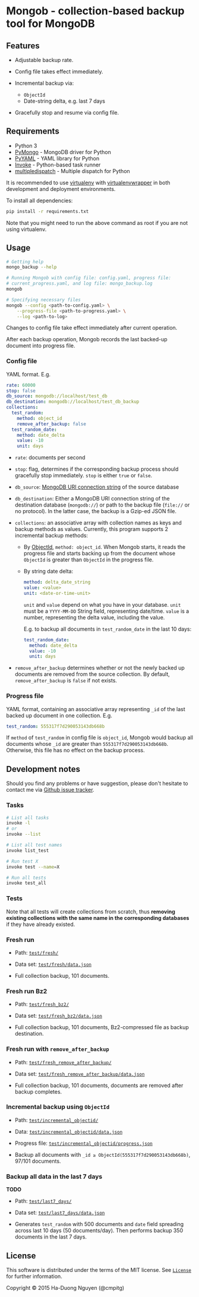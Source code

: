 # Mongob - collection-based backup tool for MongoDB

## Features

* Adjustable backup rate.

* Config file takes effect immediately.

* Incremental backup via:
  - `ObjectId`
  - Date-string delta, e.g. last 7 days

* Gracefully stop and resume via config file.

## Requirements

* Python 3
* [PyMongo](http://api.mongodb.org/python/current/) - MongoDB driver for Python
* [PyYAML](http://pyyaml.org/wiki/PyYAMLDocumentation) - YAML library for Python
* [Invoke](http://www.pyinvoke.org/) - Python-based task runner
* [multipledispatch](https://github.com/mrocklin/multipledispatch/) - Multiple
  dispatch for Python

It is recommended to use [virtualenv](https://virtualenv.pypa.io/en/latest/)
with [virtualenvwrapper](https://virtualenvwrapper.readthedocs.org/en/latest/)
in both development and deployment environments.

To install all dependencies:

```sh
pip install -r requirements.txt
```

Note that you might need to run the above command as root if you are not using
virtualenv.

## Usage

```sh
# Getting help
mongo_backup --help

# Running Mongob with config file: config.yaml, progress file:
# current_progress.yaml, and log file: mongo_backup.log
mongob

# Specifying necessary files
mongob --config <path-to-config.yaml> \
    --progress-file <path-to-progress.yaml> \
    --log <path-to-log>
```

Changes to config file take effect immediately after current operation.

After each backup operation, Mongob records the last backed-up document into
progress file.

### Config file

YAML format.  E.g.

```yaml
rate: 60000
stop: false
db_source: mongodb://localhost/test_db
db_destination: mongodb://localhost/test_db_backup
collections:
  test_random:
    method: object_id
    remove_after_backup: false
  test_random_date:
    method: date_delta
    value: -10
    unit: days
```

* `rate`: documents per second

* `stop`: flag, determines if the corresponding backup process should
  gracefully stop immediately.  `stop` is either `true` or `false`.

* `db_source`:
  [MongoDB URI connection string](http://docs.mongodb.org/manual/reference/connection-string/)
  of the source database

* `db_destination`: Either a MongoDB URI connection string of the destination
  database (`mongodb://`) or path to the backup file (`file://` or no
  protocol).  In the latter case, the backup is a Gzip-ed JSON file.

* `collections`: an associative array with collection names as keys and backup
  methods as values.  Currently, this program supports 2 incremental backup
  methods:

  - By [ObjectId](http://docs.mongodb.org/manual/reference/object-id/),
  `method: object_id`.  When Mongob starts, it reads the progress file and
  starts backing up from the document whose `ObjectId` is greater than
  `ObjectId` in the progress file.

  - By string date delta:

    ```yaml
    method: delta_date_string
    value: <value>
    unit: <date-or-time-unit>
    ```

    `unit` and `value` depend on what you have in your database.  `unit` must
    be a `YYYY-MM-DD` String field, representing date/time.  `value` is a
    number, representing the delta value, including the value.

    E.g. to backup all documents in `test_random_date` in the last 10 days:

    ```Yaml
    test_random_date:
      method: date_delta
      value: -10
      unit: days
    ```

* `remove_after_backup` determines whether or not the newly backed up
  documents are removed from the source collection.  By default,
  `remove_after_backup` is `false` if not exists.

### Progress file

YAML format, containing an associative array representing `_id` of the last
backed up document in one collection.  E.g.

```yaml
test_random: 555317f7d290053143db668b
```

If `method` of `test_random` in config file is `object_id`, Mongob would
backup all documents whose `_id` are greater than `555317f7d290053143db668b`.
Otherwise, this file has no effect on the backup process.

## Development notes

Should you find any problems or have suggestion, please don't hesitate to
contact me via
[Github issue tracker](https://github.com/cmpitg/mongob/issues).

### Tasks

```sh
# List all tasks
invoke -l
# or
invoke --list

# List all test names
invoke list_test

# Run test X
invoke test --name=X

# Run all tests
invoke test_all
```

### Tests

Note that all tests will create collections from scratch, thus **removing
existing collections with the same name in the corresponding databases** if
they have already existed.

### Fresh run

* Path: [`test/fresh/`](./test/fresh)

* Data set: [`test/fresh/data.json`](./test/fresh/data.json)

* Full collection backup, 101 documents.

### Fresh run Bz2

* Path: [`test/fresh_bz2/`](./test/fresh_bz2)

* Data set: [`test/fresh_bz2/data.json`](./test/fresh_bz2/data.json)

* Full collection backup, 101 documents, Bz2-compressed file as backup
  destination.

### Fresh run with `remove_after_backup`

* Path: [`test/fresh_remove_after_backup/`](./test/fresh_remove_after_backup)

* Data set:
  [`test/fresh_remove_after_backup/data.json`](./test/fresh_remove_after_backup/data.json)

* Full collection backup, 101 documents, documents are removed after backup
  completes.

### Incremental backup using `ObjectId`

* Path: [`test/incremental_objectid/`](./test/incremental_objectid)

* Data:
  [`test/incremental_objectid/data.json`](./test/incremental_objectid/data.json)

* Progress file:
  [`test/incremental_objectid/progress.json`](./test/incremental_objectid/progress.json)

* Backup all documents with `_id ≥ ObjectId(555317f7d290053143db668b)`, 97/101
  documents.

### Backup all data in the last 7 days

**TODO**

* Path: [`test/last7_days/`](./test/last7_days)

* Data set:
  [`test/last7_days/data.json`](./test/last7_days/data.json)

* Generates `test_random` with 500 documents and `date` field spreading across
  last 10 days (50 documents/day).  Then performs backup 350 documents in the
  last 7 days.

## License

This software is distributed under the terms of the MIT license.  See
[`License`](./License) for further information.

Copyright © 2015  Ha-Duong Nguyen (@cmpitg)
